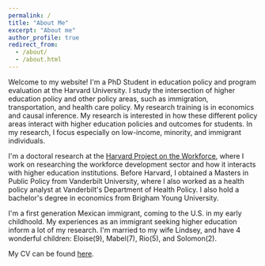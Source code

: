 ```yaml
---
permalink: /
title: "About Me"
excerpt: "About me"
author_profile: true
redirect_from: 
  - /about/
  - /about.html
---
```


Welcome to my website! I'm a PhD Student in education policy and program evaluation at the Harvard University. I study the intersection of higher education policy and other policy areas, such as immigration, transportation, and health care policy. My research training is in economics and causal inference. My research is interested in how these different policy areas interact with higher education policies and outcomes for students. In my research, I focus especially on low-income, minority, and immigrant individuals.

I'm a doctoral research at the [Harvard Project on the Workforce](https://www.pw.hks.harvard.edu/team), where I work on researching the workforce development sector and how it interacts with higher education institutions. Before Harvard, I obtained a Masters in Public Policy from Vanderbilt University, where I also worked as a health policy analyst at Vanderbilt's Department of Health Policy. I also hold a bachelor's degree in economics from Brigham Young University.

I'm a first generation Mexican immigrant, coming to the U.S. in my early childhoold. My experiences as an immigrant seeking higher education inform a lot of my research. I'm married to my wife Lindsey, and have 4 wonderful children: Eloise(9), Mabel(7), Rio(5), and Solomon(2). 

My CV can be found [here](https://github.com/jorge-encinas/jorge-encinas.github.io/blob/master/files/Encinas_CV.pdf).
